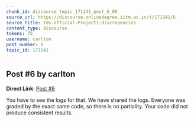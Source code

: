 ```yaml
---
chunk_id: discourse_topic_171141_post_6_00
source_url: https://discourse.onlinedegree.iitm.ac.in/t/171141/6
source_title: Tds-official-Project1-discrepencies
content_type: discourse
tokens: 75
username: carlton
post_number: 6
topic_id: 171141
---
```


## Post #6 by carlton

**Direct Link**: [Post #6](https://discourse.onlinedegree.iitm.ac.in/t/171141/6)

You have to see the logs for that. We have shared the logs. Everyone was graded by the exact same code, so there is no partiality. Your code did not produce consistent results.
